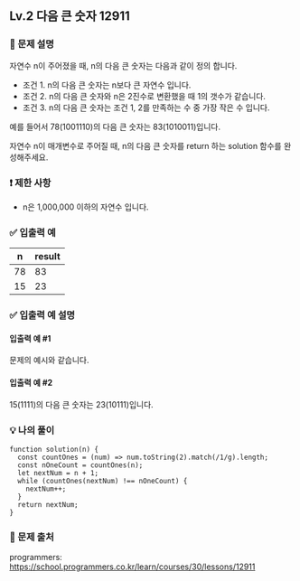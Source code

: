 ## Lv.2 다음 큰 숫자 12911

### 👀 문제 설명

자연수 n이 주어졌을 때, n의 다음 큰 숫자는 다음과 같이 정의 합니다.

- 조건 1. n의 다음 큰 숫자는 n보다 큰 자연수 입니다.
- 조건 2. n의 다음 큰 숫자와 n은 2진수로 변환했을 때 1의 갯수가 같습니다.
- 조건 3. n의 다음 큰 숫자는 조건 1, 2를 만족하는 수 중 가장 작은 수 입니다.

예를 들어서 78(1001110)의 다음 큰 숫자는 83(1010011)입니다.

자연수 n이 매개변수로 주어질 때, n의 다음 큰 숫자를 return 하는 solution 함수를 완성해주세요.

### ❗️ 제한 사항

- n은 1,000,000 이하의 자연수 입니다.

### ✅ 입출력 예

| n   | result |
| --- | ------ |
| 78  | 83     |
| 15  | 23     |

### ✅ 입출력 예 설명

#### 입출력 예 #1

문제의 예시와 같습니다.

#### 입출력 예 #2

15(1111)의 다음 큰 숫자는 23(10111)입니다.

### 💡 나의 풀이

```
function solution(n) {
  const countOnes = (num) => num.toString(2).match(/1/g).length;
  const nOneCount = countOnes(n);
  let nextNum = n + 1;
  while (countOnes(nextNum) !== nOneCount) {
    nextNum++;
  }
  return nextNum;
}
```

### 🔗 문제 출처

programmers: <https://school.programmers.co.kr/learn/courses/30/lessons/12911>
